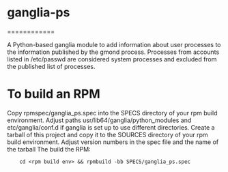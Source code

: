# ganglia-ps
============

A Python-based ganglia module to add information about user processes to the
information published by the gmond process.
Processes from accounts listed in /etc/passwd are considered system processes
and excluded from the published list of processes.

# To build an RPM

Copy rpmspec/ganglia_ps.spec into the SPECS directory of your rpm build environment.
Adjust paths usr/lib64/ganglia/python_modules and etc/ganglia/conf.d if ganglia is
set up to use different directories.
Create a tarball of this project and copy it to the SOURCES directory of your rpm
build environment. Adjust version numbers in the spec file and the name of the tarball
The build the RPM:

		cd <rpm build env> && rpmbuild -bb SPECS/ganglia_ps.spec

